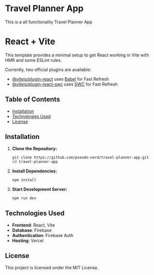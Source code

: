 # Travel Planner App

This is a all functionality Travel Planner App
# React + Vite

This template provides a minimal setup to get React working in Vite with HMR and some ESLint rules.

Currently, two official plugins are available:

- [@vitejs/plugin-react](https://github.com/vitejs/vite-plugin-react/blob/main/packages/plugin-react/README.md) uses [Babel](https://babeljs.io/) for Fast Refresh
- [@vitejs/plugin-react-swc](https://github.com/vitejs/vite-plugin-react-swc) uses [SWC](https://swc.rs/) for Fast Refresh


## Table of Contents
- [Installation](#installation)
- [Technologies Used](#technologies-used)
- [License](#license)

## Installation

1. **Clone the Repository:**
   ```bash
   git clone https://github.com/pseudo-nerd/travel-planner-app.git
   cd travel-planner-app

2. **Install Dependencies:**
   ```bash
   npm install

3. **Start Development Server:**
    ```bash
    npm run dev
    
## Technologies Used

- **Frontend**: React, Vite
- **Database**: Firebase
- **Authentication**: Firebase Auth
- **Hosting**: Vercel

## License

This project is licensed under the MIT License.